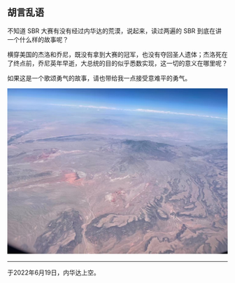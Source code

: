 ## 胡言乱语

不知道 SBR 大赛有没有经过内华达的荒漠，说起来，读过两遍的 SBR 到底在讲一个什么样的故事呢？

横穿美国的杰洛和乔尼，既没有拿到大赛的冠军，也没有夺回圣人遗体；杰洛死在了终点前，乔尼英年早逝，大总统的目的似乎悉数实现，这一切的意义在哪里呢？

如果这是一个歌颂勇气的故事，请也带给我一点接受意难平的勇气。

![](胡言乱语_2022年6月19日.assets/00.jpg)



------

于2022年6月19日，内华达上空。
